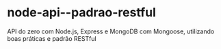 # node-api--padrao-restful
API do zero com Node.js, Express e MongoDB com Mongoose, utilizando boas práticas e padrão RESTful

